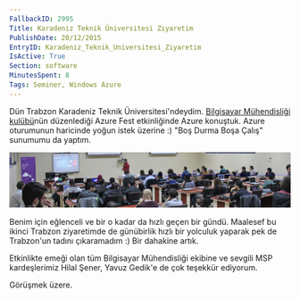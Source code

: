 ```yaml
---
FallbackID: 2995
Title: Karadeniz Teknik Üniversitesi Ziyaretim
PublishDate: 20/12/2015
EntryID: Karadeniz_Teknik_Universitesi_Ziyaretim
IsActive: True
Section: software
MinutesSpent: 8
Tags: Seminer, Windows Azure
---
```

Dün Trabzon Karadeniz Teknik Üniversitesi'ndeydim. [Bilgisayar Mühendisliği kulübü](https://twitter.com/ktu_cec)nün düzenlediği Azure Fest etkinliğinde Azure konuştuk. Azure oturumunun haricinde yoğun istek üzerine :) "Boş Durma Boşa Çalış" sunumumu da yaptım.  

![](media/Karadeniz_Teknik_Universitesi_Ziyaretim/trabzon.jpg)

Benim için eğlenceli ve bir o kadar da hızlı geçen bir gündü. Maalesef bu ikinci Trabzon ziyaretimde de günübirlik hızlı bir yolculuk yaparak pek de Trabzon'un tadını çıkaramadım :) Bir dahakine artık.

Etkinlikte emeği olan tüm Bilgisayar Mühendisliği ekibine ve sevgili MSP kardeşlerimiz Hilal Şener, Yavuz Gedik'e de çok teşekkür ediyorum. 

Görüşmek üzere.
